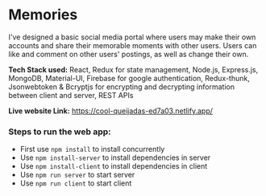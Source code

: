 # Memories

I've designed a basic social media portal where users may make their own accounts and share their memorable moments with other users. Users can like and comment on other users' postings, as well as change their own.

 **Tech Stack used:** 
      React, Redux for state management, Node.js, Express.js, MongoDB, Material-UI, Firebase for google authentication, Redux-thunk, Jsonwebtoken & Bcryptjs for encrypting and decrypting information between client and server, REST APIs

**Live website Link:** https://cool-queijadas-ed7a03.netlify.app/

### Steps to run the web app:

* First use ```npm install``` to install concurrently
* Use ```npm install-server``` to install dependencies in server
* Use ```npm install-client```  to install dependencies in client
* Use ```npm run server``` to start server
* Use ```npm run client``` to start client
